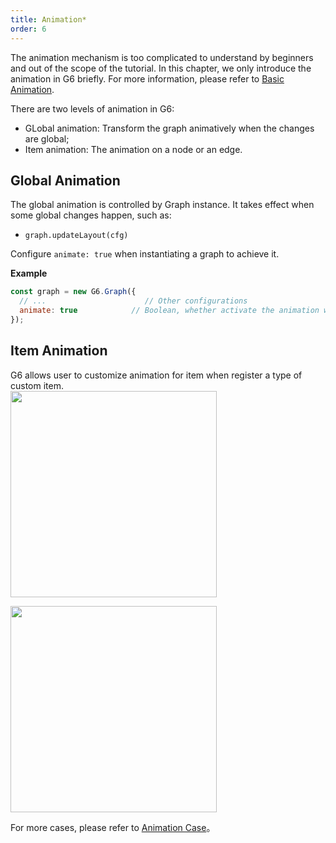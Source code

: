 ```yaml
---
title: Animation*
order: 6
---
```


The animation mechanism is too complicated to understand by beginners and out of the scope of the tutorial. In this chapter, we only introduce the animation in G6 briefly. For more information, please refer to [Basic Animation](../advanced/animation).

There are two levels of animation in G6:

- GLobal animation: Transform the graph animatively when the changes are global;
- Item animation: The animation on a node or an edge.

## Global Animation
The global animation is controlled by Graph instance. It takes effect when some global changes happen, such as:

- `graph.updateLayout(cfg)`

Configure `animate: true` when instantiating a graph to achieve it.

**Example**

```javascript
const graph = new G6.Graph({
  // ...                      // Other configurations
  animate: true            // Boolean, whether activate the animation when global changes happen
});
```

## Item Animation
G6 allows user to customize animation for item when register a type of custom item. <br />
<img src='https://gw.alipayobjects.com/mdn/rms_f8c6a0/afts/img/A*hYJSQaneVmgAAAAAAAAAAABkARQnAQ' width=330 />

<img src='https://gw.alipayobjects.com/mdn/rms_f8c6a0/afts/img/A*-90pSrm4hkUAAAAAAAAAAABkARQnAQ' width=330 />

For more cases, please refer to [Animation Case](/zh/examples/scatter/node)。
